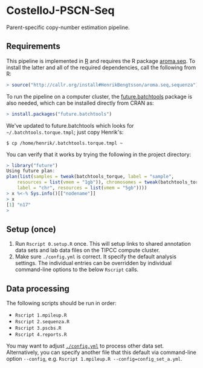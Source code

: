 # CostelloJ-PSCN-Seq

Parent-specific copy-number estimation pipeline.


## Requirements

This pipeline is implemented in [R] and requires the R package [aroma.seq].  To install the latter and all of the required dependencies, call the following from R:
```r
> source("http://callr.org/install#HenrikBengtsson/aroma.seq,sequenza")
```
To run the pipeline on a computer cluster, the [future.batchtools] package is also needed, which can be installed directly from CRAN as:
```r
> install.packages("future.batchtools")
```

We've updated to future.batchtools which looks for `~/.batchtools.torque.tmpl`; just copy Henrik's:

```
$ cp /home/henrik/.batchtools.torque.tmpl ~
```

You can verify that it works by trying the following in the project directory:

```r
> library("future")
Using future plan:
plan(list(samples = tweak(batchtools_torque, label = "sample", 
    resources = list(vmem = "1gb")), chromosomes = tweak(batchtools_torque, 
    label = "chr", resources = list(vmem = "5gb"))))
> x %<-% Sys.info()[["nodename"]]
> x  
[1] "n17"
> 
```

## Setup (once)

1. Run `Rscript 0.setup.R` once. This will setup links to shared annotation data sets and lab data files on the TIPCC compute cluster.
2. Make sure `./config.yml` is correct.  It specify the default analysis settings.  The individual entries can be overridden by individual command-line options to the below `Rscript` calls.


## Data processing

The following scripts should be run in order:

* `Rscript 1.mpileup.R`
* `Rscript 2.sequenza.R`
* `Rscript 3.pscbs.R`
* `Rscript 4.reports.R`

You may want to adjust [`./config.yml`](https://github.com/HenrikBengtsson/Costello-PSCN-Seq/blob/master/config.yml) to process other data set. Alternatively, you can specify another file that this default via command-line option `--config`, e.g. `Rscript 1.mpileup.R --config=config_set_a.yml`.


[R]: https://www.r-project.org/
[aroma.seq]: https://github.com/HenrikBengtsson/aroma.seq/
[future.batchtools]: https://cran.r-project.org/package=future.batchtools
